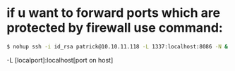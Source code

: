 # if u want to forward ports which are protected by firewall use command:
```bash
$ nohup ssh -i id_rsa patrick@10.10.11.118 -L 1337:localhost:8086 -N &
```
-L [localport]:localhost[port on host]